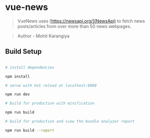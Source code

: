 # vue-news

>VueNews uses [https://newsapi.org/](NewsApi) to fetch news posts/articles from over more than 50 news webpages.

>Author - Mohit Karangiya

## Build Setup

``` bash

# install dependencies

npm install

# serve with hot reload at localhost:8080

npm run dev

# build for production with minification

npm run build

# build for production and view the bundle analyzer report

npm run build --report
```
